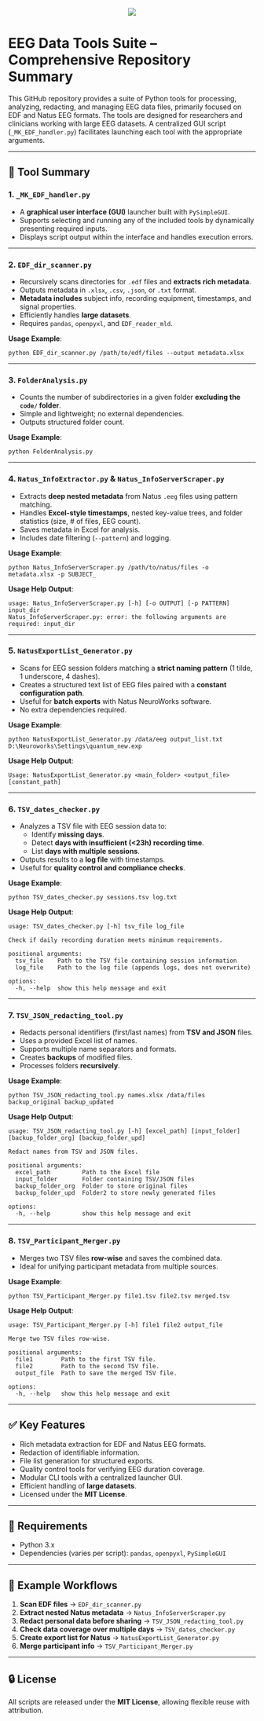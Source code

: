 <p align="center">
  <img src=https://github.com/mld-khaki/edfbrowser_bids_mk/blob/main/edfbrowser_bids/images/splash.png "Milad Khaki BIDS Tools"/>
</p>


# EEG Data Tools Suite – Comprehensive Repository Summary

This GitHub repository provides a suite of Python tools for processing, analyzing, redacting, and managing EEG data files, primarily focused on EDF and Natus EEG formats. The tools are designed for researchers and clinicians working with large EEG datasets. A centralized GUI script (`_MK_EDF_handler.py`) facilitates launching each tool with the appropriate arguments.

---

## 🧰 Tool Summary

### 1. `_MK_EDF_handler.py`
- A **graphical user interface (GUI)** launcher built with `PySimpleGUI`.
- Supports selecting and running any of the included tools by dynamically presenting required inputs.
- Displays script output within the interface and handles execution errors.

---

### 2. `EDF_dir_scanner.py`
- Recursively scans directories for `.edf` files and **extracts rich metadata**.
- Outputs metadata in `.xlsx`, `.csv`, `.json`, or `.txt` format.
- **Metadata includes** subject info, recording equipment, timestamps, and signal properties.
- Efficiently handles **large datasets**.
- Requires `pandas`, `openpyxl`, and `EDF_reader_mld`.

**Usage Example**:
```
python EDF_dir_scanner.py /path/to/edf/files --output metadata.xlsx
```

---

### 3. `FolderAnalysis.py`
- Counts the number of subdirectories in a given folder **excluding the `code/` folder**.
- Simple and lightweight; no external dependencies.
- Outputs structured folder count.

**Usage Example**:
```
python FolderAnalysis.py
```

---

### 4. `Natus_InfoExtractor.py` & `Natus_InfoServerScraper.py`
- Extracts **deep nested metadata** from Natus `.eeg` files using pattern matching.
- Handles **Excel-style timestamps**, nested key-value trees, and folder statistics (size, # of files, EEG count).
- Saves metadata in Excel for analysis.
- Includes date filtering (`--pattern`) and logging.

**Usage Example**:
```
python Natus_InfoServerScraper.py /path/to/natus/files -o metadata.xlsx -p SUBJECT_
```

**Usage Help Output**:
```
usage: Natus_InfoServerScraper.py [-h] [-o OUTPUT] [-p PATTERN] input_dir
Natus_InfoServerScraper.py: error: the following arguments are required: input_dir
```

---

### 5. `NatusExportList_Generator.py`
- Scans for EEG session folders matching a **strict naming pattern** (1 tilde, 1 underscore, 4 dashes).
- Creates a structured text list of EEG files paired with a **constant configuration path**.
- Useful for **batch exports** with Natus NeuroWorks software.
- No extra dependencies required.

**Usage Example**:
```
python NatusExportList_Generator.py /data/eeg output_list.txt D:\Neuroworks\Settings\quantum_new.exp
```

**Usage Help Output**:
```
Usage: NatusExportList_Generator.py <main_folder> <output_file> [constant_path]
```

---

### 6. `TSV_dates_checker.py`
- Analyzes a TSV file with EEG session data to:
  - Identify **missing days**.
  - Detect **days with insufficient (<23h) recording time**.
  - List **days with multiple sessions**.
- Outputs results to a **log file** with timestamps.
- Useful for **quality control and compliance checks**.

**Usage Example**:
```
python TSV_dates_checker.py sessions.tsv log.txt
```

**Usage Help Output**:
```
usage: TSV_dates_checker.py [-h] tsv_file log_file

Check if daily recording duration meets minimum requirements.

positional arguments:
  tsv_file    Path to the TSV file containing session information
  log_file    Path to the log file (appends logs, does not overwrite)

options:
  -h, --help  show this help message and exit
```

---

### 7. `TSV_JSON_redacting_tool.py`
- Redacts personal identifiers (first/last names) from **TSV and JSON** files.
- Uses a provided Excel list of names.
- Supports multiple name separators and formats.
- Creates **backups** of modified files.
- Processes folders **recursively**.

**Usage Example**:
```
python TSV_JSON_redacting_tool.py names.xlsx /data/files backup_original backup_updated
```

**Usage Help Output**:
```
usage: TSV_JSON_redacting_tool.py [-h] [excel_path] [input_folder] [backup_folder_org] [backup_folder_upd]

Redact names from TSV and JSON files.

positional arguments:
  excel_path         Path to the Excel file
  input_folder       Folder containing TSV/JSON files
  backup_folder_org  Folder to store original files
  backup_folder_upd  Folder2 to store newly generated files

options:
  -h, --help         show this help message and exit
```

---

### 8. `TSV_Participant_Merger.py`
- Merges two TSV files **row-wise** and saves the combined data.
- Ideal for unifying participant metadata from multiple sources.

**Usage Example**:
```
python TSV_Participant_Merger.py file1.tsv file2.tsv merged.tsv
```

**Usage Help Output**:
```
usage: TSV_Participant_Merger.py [-h] file1 file2 output_file

Merge two TSV files row-wise.

positional arguments:
  file1        Path to the first TSV file.
  file2        Path to the second TSV file.
  output_file  Path to save the merged TSV file.

options:
  -h, --help   show this help message and exit
```

---

## ✅ Key Features

- Rich metadata extraction for EDF and Natus EEG formats.
- Redaction of identifiable information.
- File list generation for structured exports.
- Quality control tools for verifying EEG duration coverage.
- Modular CLI tools with a centralized launcher GUI.
- Efficient handling of **large datasets**.
- Licensed under the **MIT License**.

---

## 🧪 Requirements

- Python 3.x
- Dependencies (varies per script): `pandas`, `openpyxl`, `PySimpleGUI`

---

## 🧭 Example Workflows

1. **Scan EDF files** → `EDF_dir_scanner.py`
2. **Extract nested Natus metadata** → `Natus_InfoServerScraper.py`
3. **Redact personal data before sharing** → `TSV_JSON_redacting_tool.py`
4. **Check data coverage over multiple days** → `TSV_dates_checker.py`
5. **Create export list for Natus** → `NatusExportList_Generator.py`
6. **Merge participant info** → `TSV_Participant_Merger.py`

---

## 🔒 License
All scripts are released under the **MIT License**, allowing flexible reuse with attribution.
